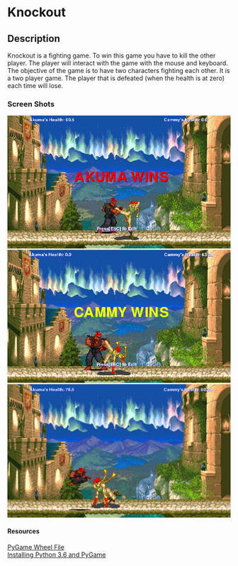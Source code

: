 <h1>Knockout</h1>
<h2>Description</h2>
<p>     Knockout is a fighting game. To win this game you have to kill the other player. The player will interact with the game with the mouse and keyboard. The objective of the game is to have two characters fighting each other. It is a two player game. The player that is defeated (when the health is at zero) each time will lose.</p>
<h3>Screen Shots</h3>
<img src="https://github.com/sbazif6878/Knockout/blob/master/objectives/akuma%20wins%20screen.png">
<img src="https://github.com/sbazif6878/Knockout/blob/master/objectives/cammy%20wins%20screen.PNG">
<img src="https://github.com/sbazif6878/Knockout/blob/master/objectives/fight%20screen%203.PNG">
<h4>Resources</h4>
<a href= "http://www.lfd.uci.edu/~gohlke/pythonlibs/#pygame">PyGame Wheel File</a><br>
<a href= "https://youtu.be/_GikMdhAhv0">Installing Python 3.6 and PyGame</a>
